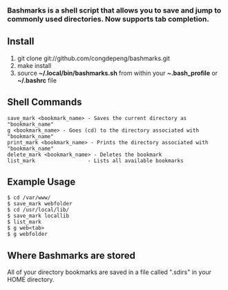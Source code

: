 ### Bashmarks is a shell script that allows you to save and jump to commonly used directories. Now supports tab completion.

## Install

1. git clone git://github.com/congdepeng/bashmarks.git
2. make install
3. source **~/.local/bin/bashmarks.sh** from within your **~.bash\_profile** or **~/.bashrc** file

## Shell Commands

    save_mark <bookmark_name> - Saves the current directory as "bookmark_name"
    g <bookmark_name> - Goes (cd) to the directory associated with "bookmark_name"
    print_mark <bookmark_name> - Prints the directory associated with "bookmark_name"
    delete_mark <bookmark_name> - Deletes the bookmark
    list_mark                 - Lists all available bookmarks
    
## Example Usage

    $ cd /var/www/
    $ save_mark webfolder
    $ cd /usr/local/lib/
    $ save_mark locallib
    $ list_mark
    $ g web<tab>
    $ g webfolder

## Where Bashmarks are stored
    
All of your directory bookmarks are saved in a file called ".sdirs" in your HOME directory.

